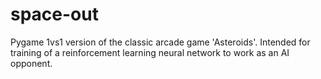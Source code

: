 # space-out
Pygame 1vs1 version of the classic arcade game 'Asteroids'. Intended for training of a reinforcement learning neural network to work as an AI opponent.
